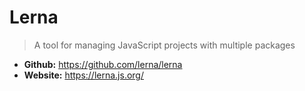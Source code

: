 # Lerna
> A tool for managing JavaScript projects with multiple packages

* **Github:** https://github.com/lerna/lerna
* **Website:** https://lerna.js.org/
